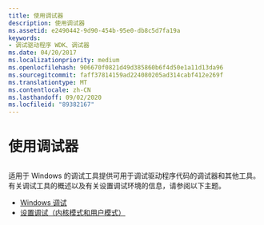 ```yaml
---
title: 使用调试器
description: 使用调试器
ms.assetid: e2490442-9d90-454b-95e0-db8c5d7fa19a
keywords:
- 调试驱动程序 WDK、调试器
ms.date: 04/20/2017
ms.localizationpriority: medium
ms.openlocfilehash: 906670f0821d49d385860b6f4d50e1a11d13da96
ms.sourcegitcommit: faff37814159ad224080205ad314cabf412e269f
ms.translationtype: MT
ms.contentlocale: zh-CN
ms.lasthandoff: 09/02/2020
ms.locfileid: "89382167"
---
```

# <a name="using-a-debugger"></a>使用调试器


## <span id="ddk_using_a_debugger_tools"></span><span id="DDK_USING_A_DEBUGGER_TOOLS"></span>


适用于 Windows 的调试工具提供可用于调试驱动程序代码的调试器和其他工具。 有关调试工具的概述以及有关设置调试环境的信息，请参阅以下主题。

-   [Windows 调试](../debugger/index.md)
-   [设置调试（内核模式和用户模式）](../debugger/getting-set-up-for-debugging.md)

 

